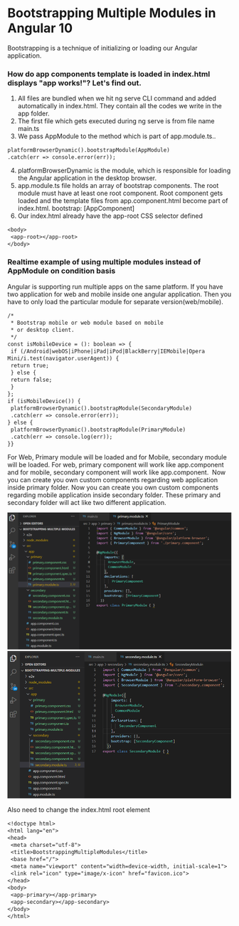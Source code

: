 # Bootstrapping Multiple Modules in Angular 10

Bootstrapping is a technique of initializing or loading our Angular application.

### How do app components template is loaded in index.html displays "app works!"? Let's find out.

1. All files are bundled when we hit ng serve CLI command and added automatically in index.html. They contain all the codes we write in the app folder.
2. The first file which gets executed during ng serve is from file name main.ts
3. We pass AppModule to the method which is part of app.module.ts..

```
platformBrowserDynamic().bootstrapModule(AppModule)
.catch(err => console.error(err));
```
4. platformBrowserDynamic is the module, which is responsible for loading the Angular application in the desktop browser.
5. app.module.ts file holds an array of bootstrap components. The root module must have at least one root component. Root component gets loaded and the template files from app.component.html become part of index.html.
bootstrap: [AppComponent]
6. Our index.html already have the app-root CSS selector defined

```
<body>
 <app-root></app-root>
</body>
```

### Realtime example of using multiple modules instead of AppModule on condition basis
Angular is supporting run multiple apps on the same platform. If you have two application for web and mobile inside one angular application. Then you have to only load the particular module for separate version(web/mobile).
```
/*
 * Bootstrap mobile or web module based on mobile
 * or desktop client.
 */
const isMobileDevice = (): boolean => {
 if (/Android|webOS|iPhone|iPad|iPod|BlackBerry|IEMobile|Opera Mini/i.test(navigator.userAgent)) { 
 return true;
 } else {
 return false;
 }
};
if (isMobileDevice()) {
 platformBrowserDynamic().bootstrapModule(SecondaryModule)
 .catch(err => console.error(err));
} else {
 platformBrowserDynamic().bootstrapModule(PrimaryModule)
 .catch(err => console.log(err));
}}
```

For Web, Primary module will be loaded and for Mobile, secondary module will be loaded. For web, primary component will work like app.component and for mobile, secondary component will work like app.component. 
Now you can create you own custom components regarding web application inside primary folder.
Now you can create you own custom components regarding mobile application inside secondary folder.
These primary and secondary folder will act like two different application.

![Web version](pimary.png)
![Mobile version](secondary.png)

Also need to change the index.html root element
```
<!doctype html>
<html lang="en">
<head>
 <meta charset="utf-8">
 <title>BootstrappingMultipleModules</title>
 <base href="/">
 <meta name="viewport" content="width=device-width, initial-scale=1">
 <link rel="icon" type="image/x-icon" href="favicon.ico">
</head>
<body>
 <app-primary></app-primary>
 <app-secondary></app-secondary>
</body>
</html>
```